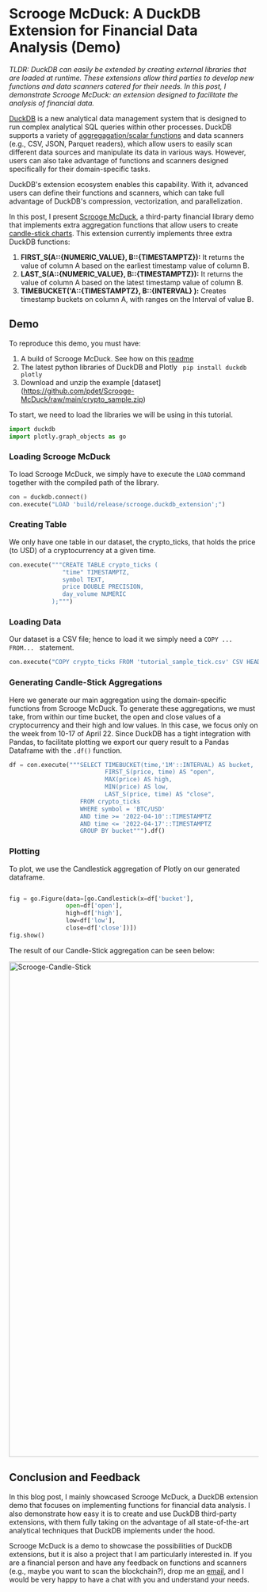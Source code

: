 # Scrooge McDuck: A DuckDB Extension for Financial Data Analysis (Demo)

*TLDR: DuckDB can easily be extended by creating external libraries that are loaded at runtime. These extensions allow third parties to develop new functions and data scanners catered for their needs. In this post, I demonstrate Scrooge McDuck: an extension designed to facilitate the analysis of financial data.*

[DuckDB](https://www.duckdb.org) is a new analytical data management system that is designed to run complex analytical SQL queries within other processes. DuckDB supports a variety of [aggregagation/scalar functions](https://duckdb.org/docs/sql/aggregates) and data scanners (e.g., CSV, JSON, Parquet readers), which allow users to easily scan different data sources and manipulate its data in various ways. However, users can also take advantage of functions and scanners designed specifically for their domain-specific tasks.

DuckDB's extension ecosystem enables this capability. With it, advanced users can define their functions and scanners, which can take full advantage of DuckDB's compression, vectorization, and parallelization.

In this post, I present [Scrooge McDuck](https://github.com/pdet/Scrooge-McDuck), a third-party financial library demo that implements extra aggregation functions that allow users to create [candle-stick charts](https://en.wikipedia.org/wiki/Candlestick_chart).
This extension currently implements three extra DuckDB functions:
1. **FIRST_S(A::{NUMERIC_VALUE}, B::{TIMESTAMPTZ}):** It returns the value of column A based on the earliest timestamp value of column B.
2. **LAST_S(A::{NUMERIC_VALUE}, B::{TIMESTAMPTZ}):** It returns the value of column A based on the latest timestamp value of column B.
3. **TIMEBUCKET('A::{TIMESTAMPTZ}, B::{INTERVAL} ):** Creates timestamp buckets on column A, with ranges on the Interval of value B.


## Demo
To reproduce this demo, you must have:
1. A build of Scrooge McDuck. See how on this [readme](https://github.com/pdet/Scrooge-McDuck#readme)
2. The latest python libraries of DuckDB and Plotly ``` pip install duckdb plotly```
3. Download and unzip the example [dataset] (https://github.com/pdet/Scrooge-McDuck/raw/main/crypto_sample.zip)

To start, we need to load the libraries we will be using in this tutorial.
```python
import duckdb
import plotly.graph_objects as go
```

### Loading Scrooge McDuck
To load Scrooge McDuck, we simply have to execute the ```LOAD``` command together with the compiled path of the library.
```python
con = duckdb.connect()
con.execute("LOAD 'build/release/scrooge.duckdb_extension';")
```
### Creating Table
We only have one table in our dataset, the crypto_ticks, that holds the price (to USD) of a cryptocurrency at a given time.
```python
con.execute("""CREATE TABLE crypto_ticks (
               "time" TIMESTAMPTZ,
               symbol TEXT,
               price DOUBLE PRECISION,
               day_volume NUMERIC
            );""")
```

### Loading Data
Our dataset is a CSV file; hence to load it we simply need a ```COPY ... FROM... ``` statement.
```python
con.execute("COPY crypto_ticks FROM 'tutorial_sample_tick.csv' CSV HEADER;")
```

### Generating Candle-Stick Aggregations
Here we generate our main aggregation using the domain-specific functions from Scrooge McDuck. To generate these aggregations, we must take, from within our time bucket, the open and close values of a cryptocurrency and their high and low values. In this case, we focus only on the week from 10-17 of April 22.
Since DuckDB has a tight integration with Pandas, to facilitate plotting we export our query result to a Pandas Dataframe with the ```.df()``` function. 
```python
df = con.execute("""SELECT TIMEBUCKET(time,'1M'::INTERVAL) AS bucket,
                           FIRST_S(price, time) AS "open",
                           MAX(price) AS high,
                           MIN(price) AS low,
                           LAST_S(price, time) AS "close",
                    FROM crypto_ticks
                    WHERE symbol = 'BTC/USD'
                    AND time >= '2022-04-10'::TIMESTAMPTZ
                    AND time <= '2022-04-17'::TIMESTAMPTZ
                    GROUP BY bucket""").df()
```
### Plotting
To plot, we use the Candlestick aggregation of Plotly on our generated dataframe.
```python

fig = go.Figure(data=[go.Candlestick(x=df['bucket'],
                open=df['open'],
                high=df['high'],
                low=df['low'],
                close=df['close'])])
fig.show()

```

The result of our Candle-Stick aggregation can be seen below:

<img src="images/scrooge-plot.png"
     alt="Scrooge-Candle-Stick"
     width=1000
     />

## Conclusion and Feedback
In this blog post, I mainly showcased Scrooge McDuck, a DuckDB extension demo that focuses on implementing functions for financial data analysis. I also demonstrate how easy it is to create and use DuckDB third-party extensions, with them fully taking on the advantage of all state-of-the-art analytical techniques that DuckDB implements under the hood.

Scrooge McDuck is a demo to showcase the possibilities of DuckDB extensions, but it is also a project that I am particularly interested in. If you are a financial person and have any feedback on functions and scanners (e.g., maybe you want to scan the blockchain?), drop me an [email](mailto:pedroholanda@gmail.com), and I would be very happy to have a chat with you and understand your needs.
